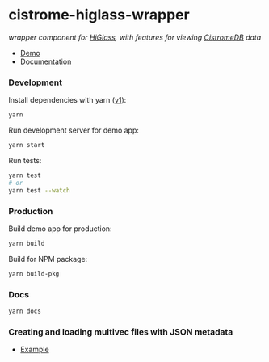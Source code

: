 # cistrome-higlass-wrapper

_wrapper component for [HiGlass](http://higlass.io/), with features for viewing [CistromeDB](http://cistrome.org/db/) data_

- [Demo](http://chgw.gehlenborglab.org/)
- [Documentation](http://chgw.gehlenborglab.org/docs/)

### Development

Install dependencies with yarn ([v1](http://classic.yarnpkg.com)):

```sh
yarn
```

Run development server for demo app:

```sh
yarn start
```

Run tests:

```sh
yarn test
# or
yarn test --watch
```

### Production

Build demo app for production:

```sh
yarn build
```

Build for NPM package:

```sh
yarn build-pkg
```

### Docs

```sh
yarn docs
```

### Creating and loading multivec files with JSON metadata

- [Example](https://github.com/keller-mark/clodius-cistrome-example)
